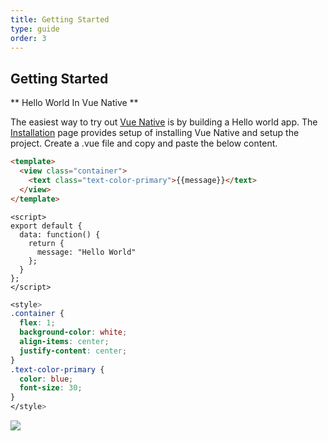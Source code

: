 ```yaml
---
title: Getting Started
type: guide
order: 3
---
```


## Getting Started

** Hello World In Vue Native **

The easiest way to try out [Vue Native](https://vue-native.io/) is by building a Hello world app. The [Installation](/docs/installation.html) page provides setup of installing Vue Native and setup the project.
Create a .vue file and copy and paste the below content.

```html
<template>
  <view class="container">
    <text class="text-color-primary">{{message}}</text>
  </view>
</template>
```

```JS
<script>
export default {
  data: function() {
    return {
      message: "Hello World"
    };
  }
};
</script>
```

```css
<style>
.container {
  flex: 1;
  background-color: white;
  align-items: center;
  justify-content: center;
}
.text-color-primary {
  color: blue;
  font-size: 30;
}
</style>
```

<div class="hello-world-container">
  <div class="hello-world-wrapper">
    <img src="/images/helloWorld.png" class="img-wrapper" />
  </div>
</div>
